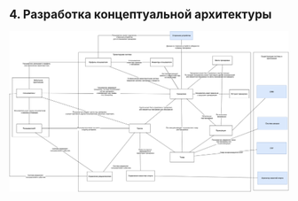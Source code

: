
## 4.	Разработка концептуальной архитектуры


![Концептуальная архитектура](https://github.com/takhauvaa/architecture_course/blob/main/resources/%D0%9A%D0%BE%D0%BD%D1%86%D0%B5%D0%BF%D1%82%D1%83%D0%B0%D0%BB%D1%8C%D0%BD%D0%B0%D1%8F%20%D0%B0%D1%80%D1%85%D0%B8%D1%82%D0%B5%D0%BA%D1%82%D1%83%D1%80%D0%B0.drawio.png "Концептуальная архитектура")


